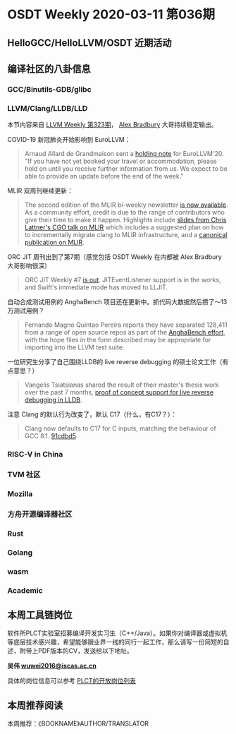 # OSDT Weekly 2020-03-11 第036期

## HelloGCC/HelloLLVM/OSDT 近期活动

## 编译社区的八卦信息

### GCC/Binutils-GDB/glibc

### LLVM/Clang/LLDB/LLD

本节内容来自 [LLVM Weekly 第323期](http://llvmweekly.org/issue/323)，
[Alex Bradbury](https://www.linkedin.com/in/alex-bradbury/) 大哥持续稳定输出。

COVID-19 新冠肺炎开始影响到 EuroLLVM：

> Arnaud Allard de Grandmaison sent a [holding note](http://lists.llvm.org/pipermail/llvm-dev/2020-March/139810.html) for
EuroLLVM'20. "If you have not yet booked your travel or accommodation, please
hold on until you receive further information from us. We expect to be able to
provide an update before the end of the week."


MLIR 双周刊继续更新：

> The second edition of the MLIR bi-weekly newsletter
[is now available](https://llvm.discourse.group/t/mlir-news-2nd-edition-3-6-2020/586).
As a community effort, credit is due to the range of contributors who give
their time to make it happen. Highlights include [slides from Chris Lattner's
CGO talk on MLIR](https://llvm.discourse.group/t/mlir-cgo-talk-slides/654)
which includes a suggested plan on how to incrementally migrate clang to MLIR
infrastructure, and a [canonical publication on
MLIR](https://arxiv.org/abs/2002.11054).

ORC JIT 周刊出到了第7期（感觉包括 OSDT Weekly 在内都被 Alex Bradbury 大哥影响很深）

> ORC JIT Weekly #7 [is
out](http://lists.llvm.org/pipermail/llvm-dev/2020-March/139804.html).
JITEventListener support is in the works, and Swift's immediate mode has moved
to LLJIT.

自动合成测试用例的 AnghaBench 项目还在更新中。抓代码大数据然后攒了～13万测试用例？

> Fernando Magno Quintao Pereira reports they have separated 128,411 from a
range of open source repos as part of the
[AnghaBench effort](http://lists.llvm.org/pipermail/llvm-dev/2020-March/139681.html), with
the hope files in the form described may be appropriate for importing into the
LLVM test suite.

一位研究生分享了自己围绕LLDB的 live reverse debugging 的硕士论文工作（有点意思？）
> Vangelis Tsiatsianas shared the result of their master's thesis work over
the past 7 months, [proof of concept support for live reverse debugging in
LLDB](http://lists.llvm.org/pipermail/lldb-dev/2020-March/016014.html).


注意 Clang 的默认行为改变了，默认 C17（什么，有C17？）：
> Clang now defaults to C17 for C inputs, matching the behaviour of GCC 8.1.
[91cdbd5](https://reviews.llvm.org/rG91cdbd521a3).


### RISC-V in China

### TVM 社区

### Mozilla

### 方舟开源编译器社区

### Rust

### Golang

### wasm

### Academic

## 本周工具链岗位

软件所PLCT实验室招募编译开发实习生（C++/Java）。如果你对编译器或虚拟机等底层技术感兴趣，希望能够跟业界一线的同行一起工作，那么请写一份简短的自述，附带上PDF版本的CV，发送给以下地址。

**吴伟 <wuwei2016@iscas.ac.cn>**

具体的岗位信息可以参考 [PLCT的开放岗位列表](https://github.com/isrc-cas/PLCT-Weekly/blob/master/open-positions.md)

## 本周推荐阅读

本周推荐：《BOOKNAME》AUTHOR/TRANSLATOR
